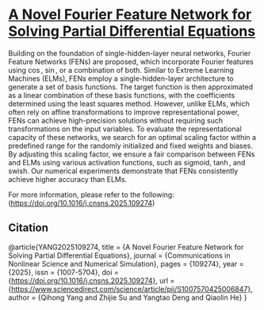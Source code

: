 # [A Novel Fourier Feature Network for Solving Partial Differential Equations](https://github.com/SummerLoveRain/FENs)

Building on the foundation of single-hidden-layer neural networks, Fourier Feature Networks (FENs) are proposed, which incorporate Fourier features using $\cos$, $\sin$, or a combination of both. Similar to Extreme Learning Machines (ELMs), FENs employ a single-hidden-layer architecture to generate a set of basis functions. The target function is then approximated as a linear combination of these basis functions, with the coefficients determined using the least squares method. However, unlike ELMs, which often rely on affine transformations to improve representational power, FENs can achieve high-precision solutions without requiring such transformations on the input variables. To evaluate the representational capacity of these networks, we search for an optimal scaling factor within a predefined range for the randomly initialized and fixed weights and biases. By adjusting this scaling factor, we ensure a fair comparison between FENs and ELMs using various activation functions, such as $\text{sigmoid}$, $\tanh$, and $\text{swish}$. Our numerical experiments demonstrate that FENs consistently achieve higher accuracy than ELMs.

For more information, please refer to the following: (https://doi.org/10.1016/j.cnsns.2025.109274)

## Citation

@article{YANG2025109274,
	title = {A Novel Fourier Feature Network for Solving Partial Differential Equations},
	journal = {Communications in Nonlinear Science and Numerical Simulation},
	pages = {109274},
	year = {2025},
	issn = {1007-5704},
	doi = {https://doi.org/10.1016/j.cnsns.2025.109274},
	url = {https://www.sciencedirect.com/science/article/pii/S1007570425006847},
	author = {Qihong Yang and Zhijie Su and Yangtao Deng and Qiaolin He}
}
